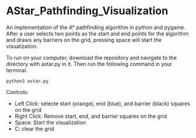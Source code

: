 # AStar_Pathfinding_Visualization

An implementation of the A* pathfinding algorithm in python and pygame. After a user selects two points as the start and end points for the algorithm and draws any barriers on the grid, pressing space will start the visualization. 

To run on your computer, download the repository and navigate to the directory with astar.py in it. Then run the following command in your terminal.
```
python3 astar.py
``` 

Controls:
- Left Click: selecte start (orange), end (blue), and barrier (black) squares on the grid
- Right Click: Remove start, end, and barrier squares on the grid
- Space: Start the visualization
- C: clear the grid
